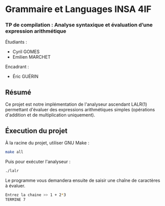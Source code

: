 # Grammaire et Languages INSA 4IF
### TP de compilation : Analyse syntaxique et évaluation d’une expression arithmétique

Étudiants :
- Cyril GOMES
- Emilien MARCHET

Encadrant :
- Éric GUÉRIN

## Résumé
Ce projet est notre implémentation de l'analyseur ascendant LALR(1) permettant d'évaluer des expressions arithmétiques simples (opérations d'addition et de multiplication uniquement).

## Éxecution du projet

À la racine du projet, utiliser GNU Make :
```bash
make all
```

Puis pour exécuter l'analyseur :
```bash
./lalr
```

Le programme vous demandera ensuite de saisir une chaîne de caractères à évaluer.
```bash
Entrez la chaine >> 1 + 2*3
TERMINE 7
```

